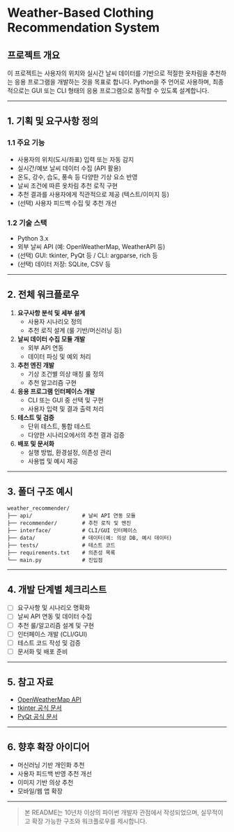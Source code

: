 # Weather-Based Clothing Recommendation System

## 프로젝트 개요

이 프로젝트는 사용자의 위치와 실시간 날씨 데이터를 기반으로 적절한 옷차림을 추천하는 응용 프로그램을 개발하는 것을 목표로 합니다. Python을 주 언어로 사용하며, 최종적으로는 GUI 또는 CLI 형태의 응용 프로그램으로 동작할 수 있도록 설계합니다.

---

## 1. 기획 및 요구사항 정의

### 1.1 주요 기능
- 사용자의 위치(도시/좌표) 입력 또는 자동 감지
- 실시간/예보 날씨 데이터 수집 (API 활용)
- 온도, 강수, 습도, 풍속 등 다양한 기상 요소 반영
- 날씨 조건에 따른 옷차림 추천 로직 구현
- 추천 결과를 사용자에게 직관적으로 제공 (텍스트/이미지 등)
- (선택) 사용자 피드백 수집 및 추천 개선

### 1.2 기술 스택
- Python 3.x
- 외부 날씨 API (예: OpenWeatherMap, WeatherAPI 등)
- (선택) GUI: tkinter, PyQt 등 / CLI: argparse, rich 등
- (선택) 데이터 저장: SQLite, CSV 등

---

## 2. 전체 워크플로우

1. **요구사항 분석 및 세부 설계**
   - 사용자 시나리오 정의
   - 추천 로직 설계 (룰 기반/머신러닝 등)
2. **날씨 데이터 수집 모듈 개발**
   - 외부 API 연동
   - 데이터 파싱 및 예외 처리
3. **추천 엔진 개발**
   - 기상 조건별 의상 매칭 룰 정의
   - 추천 알고리즘 구현
4. **응용 프로그램 인터페이스 개발**
   - CLI 또는 GUI 중 선택 및 구현
   - 사용자 입력 및 결과 출력 처리
5. **테스트 및 검증**
   - 단위 테스트, 통합 테스트
   - 다양한 시나리오에서의 추천 결과 검증
6. **배포 및 문서화**
   - 실행 방법, 환경설정, 의존성 관리
   - 사용법 및 예시 제공

---

## 3. 폴더 구조 예시

```
weather_recommender/
├── api/                # 날씨 API 연동 모듈
├── recommender/        # 추천 로직 및 엔진
├── interface/          # CLI/GUI 인터페이스
├── data/               # 데이터(예: 의상 DB, 예시 데이터)
├── tests/              # 테스트 코드
├── requirements.txt    # 의존성 목록
└── main.py             # 진입점
```

---

## 4. 개발 단계별 체크리스트

- [ ] 요구사항 및 시나리오 명확화
- [ ] 날씨 API 연동 및 데이터 수집
- [ ] 추천 룰/알고리즘 설계 및 구현
- [ ] 인터페이스 개발 (CLI/GUI)
- [ ] 테스트 코드 작성 및 검증
- [ ] 문서화 및 배포 준비

---

## 5. 참고 자료
- [OpenWeatherMap API](https://openweathermap.org/api)
- [tkinter 공식 문서](https://docs.python.org/ko/3/library/tkinter.html)
- [PyQt 공식 문서](https://riverbankcomputing.com/static/Docs/PyQt5/)

---

## 6. 향후 확장 아이디어
- 머신러닝 기반 개인화 추천
- 사용자 피드백 반영 추천 개선
- 이미지 기반 의상 추천
- 모바일/웹 앱 확장

---

> 본 README는 10년차 이상의 파이썬 개발자 관점에서 작성되었으며, 실무적이고 확장 가능한 구조와 워크플로우를 제시합니다.
